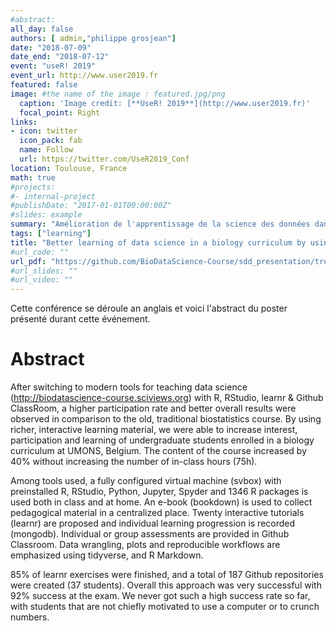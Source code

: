 ```yaml
---
#abstract: 
all_day: false
authors: [ admin,"philippe grosjean"]
date: "2018-07-09"
date_end: "2018-07-12"
event: "useR! 2019"
event_url: http://www.user2019.fr
featured: false
image: #the name of the image : featured.jpg/png
  caption: 'Image credit: [**UseR! 2019**](http://www.user2019.fr)'
  focal_point: Right
links:
- icon: twitter
  icon_pack: fab
  name: Follow
  url: https://twitter.com/UseR2019_Conf
location: Toulouse, France
math: true
#projects:
#- internal-project
#publishDate: "2017-01-01T00:00:00Z"
#slides: example
summary: "Amélioration de l'apprentissage de la science des données dans un cursus en biologie"
tags: ["learning"]
title: "Better learning of data science in a biology curriculum by using R, RStudio, learnr & Github Classroom"
#url_code: ""
url_pdf: "https://github.com/BioDataScience-Course/sdd_presentation/tree/master/2019_user_toulouse/poster"
#url_slides: ""
#url_video: ""
---
```


Cette conférence se déroule an anglais et voici l'abstract du poster présenté durant cette événement.

# Abstract

After switching to modern tools for teaching data science (<http://biodatascience-course.sciviews.org>) with R, RStudio, learnr & Github ClassRoom, a higher participation rate and better overall results were observed in comparison to the old, traditional biostatistics course. By using richer, interactive learning material, we were able to increase interest, participation and learning of undergraduate students enrolled in a biology curriculum at UMONS, Belgium. The content of the course increased by 40% without increasing the number of in-class hours (75h).

Among tools used, a fully configured virtual machine (svbox) with preinstalled R, RStudio, Python, Jupyter, Spyder and 1346 R packages is used both in class and at home. An e-book (bookdown) is used to collect pedagogical material in a centralized place. Twenty interactive tutorials (learnr) are proposed and individual learning progression is recorded (mongodb). Individual or group assessments are provided in Github Classroom. Data wrangling, plots and reproducible workflows are emphasized using tidyverse, and R Markdown.

85% of learnr exercises were finished, and a total of 187 Github repositories were created (37 students). Overall this approach was very successful with 92% success at the exam. We never got such a high success rate so far, with students that are not chiefly motivated to use a computer or to crunch numbers.
